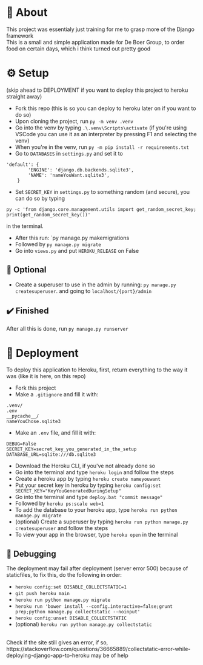 # 📙 About
This project was essentialy just training for me to grasp more of the Django framework
<br>
This is a small and simple application made for De Boer Group, to order food on certain days, which i think turned out pretty good


# ⚙️ Setup
(skip ahead to DEPLOYMENT if you want to deploy this project to heroku straight away)
* Fork this repo (this is so you can deploy to heroku later on if you want to do so)
* Upon cloning the project, run `py -m venv .venv`
* Go into the venv by typing `.\.venv\Scripts\activate`
(if you're using VSCode you can use it as an interpreter by pressing F1 and selecting the venv)
* When you're in the venv, run `py -m pip install -r requirements.txt`
* Go to `DATABASES` in `settings.py` and set it to 
```
'default': {
        'ENGINE': 'django.db.backends.sqlite3',
        'NAME': 'nameYouWant.sqlite3',
    }
```
* Set `SECRET_KEY` in `settings.py` to something random (and secure), you can do so by typing <br>
```
py -c 'from django.core.management.utils import get_random_secret_key; print(get_random_secret_key())'
```
in the terminal.
* After this run: `py manage.py makemigrations
* Followed by `py manage.py migrate`
* Go into `views.py` and put `HEROKU_RELEASE` on False

## 🤔 Optional
* Create a superuser to use in the admin by running: `py manage.py createsuperuser`. and going to `localhost/{port}/admin`

## ✔️ Finished
After all this is done, run `py manage.py runserver`

# 🚀 Deployment
To deploy this application to Heroku, first, return everything to the way it was (like it is here, on this repo)
* Fork this project
* Make a `.gitignore` and fill it with:
```
.venv/
.env
__pycache__/
nameYouChose.sqlite3
```
* Make an `.env` file, and fill it with:
```
DEBUG=False
SECRET_KEY=secret_key_you_generated_in_the_setup
DATABASE_URL=sqlite:///db.sqlite3
```
* Download the Heroku CLI, if you've not already done so
* Go into the terminal and type `heroku login` and follow the steps
* Create a heroku app by typing `heroku create nameyouwant`
* Put your secret key in heroku by typing `heroku config:set SECRET_KEY="KeyYouGeneratedDuringSetup"`
* Go into the terminal and type `deploy.bat "commit message"`
* Followed by `heroku ps:scale web=1`
* To add the database to your heroku app, type `heroku run python manage.py migrate`
* (optional) Create a superuser by typing `heroku run python manage.py createsuperuser` and follow the steps
* To view your app in the browser, type `heroku open` in the terminal

## 🐛 Debugging
The deployment may fail after deployment (server error 500) because of staticfiles, to fix this, do the following in order:
* `heroku config:set DISABLE_COLLECTSTATIC=1`
* `git push heroku main`
* `heroku run python manage.py migrate`
* `heroku run 'bower install --config.interactive=false;grunt prep;python manage.py collectstatic --noinput'`
* `heroku config:unset DISABLE_COLLECTSTATIC`
* (optional) `heroku run python manage.py collectstatic`
<br>
Check if the site still gives an error, if so, https://stackoverflow.com/questions/36665889/collectstatic-error-while-deploying-django-app-to-heroku may be of help
